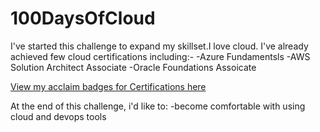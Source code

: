 # 100DaysOfCloud

I've started this challenge to expand my skillset.I love cloud. I've already achieved few cloud certifications including:-
-Azure Fundamentsls
-AWS Solution Architect Associate
-Oracle Foundations Assoicate

[View my acclaim badges for Certifications here](https://www.credly.com/users/jaya-madala)

At the end of this challenge, i'd like to:
-become comfortable with using cloud and devops tools
